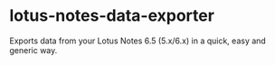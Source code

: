 lotus-notes-data-exporter
=========================

Exports data from your Lotus Notes 6.5 (5.x/6.x) in a quick, easy and generic way.
